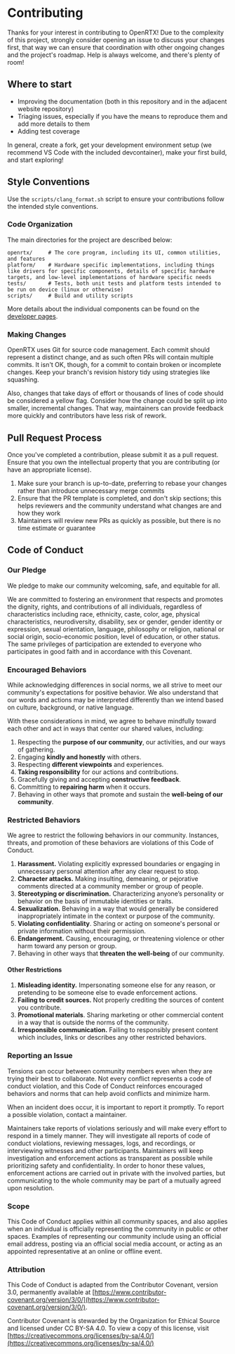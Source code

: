 # Contributing

Thanks for your interest in contributing to OpenRTX! Due to the complexity of this project, strongly consider opening an issue to discuss your changes first, that way we can ensure that coordination with other ongoing changes and the project's roadmap. Help is always welcome, and there's plenty of room!

## Where to start

- Improving the documentation (both in this repository and in the adjacent website repository)
- Triaging issues, especially if you have the means to reproduce them and add more details to them
- Adding test coverage

In general, create a fork, get your development environment setup (we recommend VS Code with the included devcontainer), make your first build, and start exploring!

## Style Conventions

Use the `scripts/clang_format.sh` script to ensure your contributions follow the intended style conventions.

### Code Organization

The main directories for the project are described below:

```text
openrtx/     # The core program, including its UI, common utilities, and features
platform/    # Hardware specific implementations, including things like drivers for specific components, details of specific hardware targets, and low-level implementations of hardware specific needs
tests/       # Tests, both unit tests and platform tests intended to be run on device (linux or otherwise)
scripts/     # Build and utility scripts
```

More details about the individual components can be found on the [developer pages](https://openrtx.org/#/software).

### Making Changes

OpenRTX uses Git for source code management. Each commit should represent a distinct change, and as such often PRs will contain multiple commits. It isn't OK, though, for a commit to contain broken or incomplete changes. Keep your branch's revision history tidy using strategies like squashing.

Also, changes that take days of effort or thousands of lines of code should be considered a yellow flag. Consider how the change could be split up into smaller, incremental changes. That way, maintainers can provide feedback more quickly and contributors have less risk of rework.

## Pull Request Process

Once you've completed a contribution, please submit it as a pull request. Ensure that you own the intellectual property that you are contributing (or have an appropriate license).

1. Make sure your branch is up-to-date, preferring to rebase your changes rather than introduce unnecessary merge commits
2. Ensure that the PR template is completed, and don't skip sections; this helps reviewers and the community understand what changes are and how they work
3. Maintainers will review new PRs as quickly as possible, but there is no time estimate or guarantee

## Code of Conduct

### Our Pledge

We pledge to make our community welcoming, safe, and equitable for all.

We are committed to fostering an environment that respects and promotes the dignity, rights, and contributions of all individuals, regardless of characteristics including race, ethnicity, caste, color, age, physical characteristics, neurodiversity, disability, sex or gender, gender identity or expression, sexual orientation, language, philosophy or religion, national or social origin, socio-economic position, level of education, or other status. The same privileges of participation are extended to everyone who participates in good faith and in accordance with this Covenant.

### Encouraged Behaviors

While acknowledging differences in social norms, we all strive to meet our community's expectations for positive behavior. We also understand that our words and actions may be interpreted differently than we intend based on culture, background, or native language.

With these considerations in mind, we agree to behave mindfully toward each other and act in ways that center our shared values, including:

1. Respecting the **purpose of our community**, our activities, and our ways of gathering.
2. Engaging **kindly and honestly** with others.
3. Respecting **different viewpoints** and experiences.
4. **Taking responsibility** for our actions and contributions.
5. Gracefully giving and accepting **constructive feedback**.
6. Committing to **repairing harm** when it occurs.
7. Behaving in other ways that promote and sustain the **well-being of our community**.

### Restricted Behaviors

We agree to restrict the following behaviors in our community. Instances, threats, and promotion of these behaviors are violations of this Code of Conduct.

1. **Harassment.** Violating explicitly expressed boundaries or engaging in unnecessary personal attention after any clear request to stop.
2. **Character attacks.** Making insulting, demeaning, or pejorative comments directed at a community member or group of people.
3. **Stereotyping or discrimination.** Characterizing anyone’s personality or behavior on the basis of immutable identities or traits.
4. **Sexualization.** Behaving in a way that would generally be considered inappropriately intimate in the context or purpose of the community.
5. **Violating confidentiality**. Sharing or acting on someone's personal or private information without their permission.
6. **Endangerment.** Causing, encouraging, or threatening violence or other harm toward any person or group.
7. Behaving in other ways that **threaten the well-being** of our community.

#### Other Restrictions

1. **Misleading identity.** Impersonating someone else for any reason, or pretending to be someone else to evade enforcement actions.
2. **Failing to credit sources.** Not properly crediting the sources of content you contribute.
3. **Promotional materials**. Sharing marketing or other commercial content in a way that is outside the norms of the community.
4. **Irresponsible communication.** Failing to responsibly present content which includes, links or describes any other restricted behaviors.

### Reporting an Issue

Tensions can occur between community members even when they are trying their best to collaborate. Not every conflict represents a code of conduct violation, and this Code of Conduct reinforces encouraged behaviors and norms that can help avoid conflicts and minimize harm.

When an incident does occur, it is important to report it promptly. To report a possible violation, contact a maintainer.

Maintainers take reports of violations seriously and will make every effort to respond in a timely manner. They will investigate all reports of code of conduct violations, reviewing messages, logs, and recordings, or interviewing witnesses and other participants. Maintainers will keep investigation and enforcement actions as transparent as possible while prioritizing safety and confidentiality. In order to honor these values, enforcement actions are carried out in private with the involved parties, but communicating to the whole community may be part of a mutually agreed upon resolution.

### Scope

This Code of Conduct applies within all community spaces, and also applies when an individual is officially representing the community in public or other spaces. Examples of representing our community include using an official email address, posting via an official social media account, or acting as an appointed representative at an online or offline event.

### Attribution

This Code of Conduct is adapted from the Contributor Covenant, version 3.0, permanently available at [https://www.contributor-covenant.org/version/3/0/](https://www.contributor-covenant.org/version/3/0/).

Contributor Covenant is stewarded by the Organization for Ethical Source and licensed under CC BY-SA 4.0. To view a copy of this license, visit [https://creativecommons.org/licenses/by-sa/4.0/](https://creativecommons.org/licenses/by-sa/4.0/)
